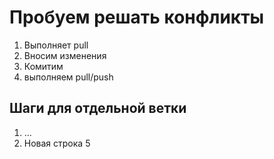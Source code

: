 # Пробуем решать конфликты

1. Выполняет pull
3. Вносим изменения
4. Комитим
5. выполняем pull/push

## Шаги для отдельной ветки

1. ...
2. Новая строка 5